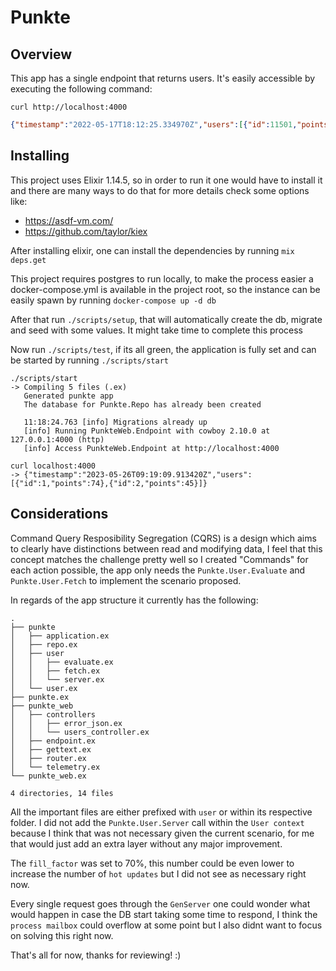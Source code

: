 # Punkte

## Overview
This app has a single endpoint that returns users. It's easily accessible by executing the following command:

```shell
curl http://localhost:4000
```

```json
{"timestamp":"2022-05-17T18:12:25.334970Z","users":[{"id":11501,"points":87},{"id":11973,"points":85}]}
```

## Installing

This project uses Elixir 1.14.5, so in order to run it one would have to install it and there are many ways to do that for more details check some options like:

- https://asdf-vm.com/
- https://github.com/taylor/kiex

After installing elixir, one can install the dependencies by running `mix deps.get`

This project requires postgres to run locally, to make the process easier a docker-compose.yml is available in the project root, so the instance can be easily spawn by running `docker-compose up -d db`

After that run `./scripts/setup`, that will automatically create the db, migrate and seed with some values. It might take time to complete this process

Now run `./scripts/test`, if its all green, the application is fully set and can be started by running `./scripts/start`

```
./scripts/start
-> Compiling 5 files (.ex)
   Generated punkte app
   The database for Punkte.Repo has already been created

   11:18:24.763 [info] Migrations already up
   [info] Running PunkteWeb.Endpoint with cowboy 2.10.0 at 127.0.0.1:4000 (http)
   [info] Access PunkteWeb.Endpoint at http://localhost:4000

curl localhost:4000
-> {"timestamp":"2023-05-26T09:19:09.913420Z","users":[{"id":1,"points":74},{"id":2,"points":45}]}
```

## Considerations

Command Query Resposibility Segregation (CQRS) is a design which aims to clearly have distinctions between read and modifying data, I feel that this concept matches the challenge pretty well so I created "Commands" for each action possible, the app only needs the `Punkte.User.Evaluate` and `Punkte.User.Fetch` to implement the scenario proposed.

In regards of the app structure it currently has the following:

```
.
├── punkte
│   ├── application.ex
│   ├── repo.ex
│   ├── user
│   │   ├── evaluate.ex
│   │   ├── fetch.ex
│   │   └── server.ex
│   └── user.ex
├── punkte.ex
├── punkte_web
│   ├── controllers
│   │   ├── error_json.ex
│   │   └── users_controller.ex
│   ├── endpoint.ex
│   ├── gettext.ex
│   ├── router.ex
│   └── telemetry.ex
└── punkte_web.ex

4 directories, 14 files
```

All the important files are either prefixed with `user` or within its respective folder. I did not add the `Punkte.User.Server` call within the `User context` because I think that was not necessary given the current scenario, for me that would just add an extra layer without any major improvement.

The `fill_factor` was set to 70%, this number could be even lower to increase the number of `hot updates` but I did not see as necessary right now.

Every single request goes through the `GenServer` one could wonder what would happen in case the DB start taking some time to respond, I think the `process mailbox` could overflow at some point but I also didnt want to focus on solving this right now.


That's all for now, thanks for reviewing! :)
